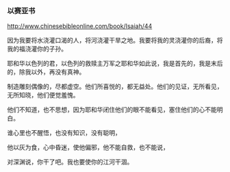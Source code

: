 ### 以赛亚书
http://www.chinesebibleonline.com/book/Isaiah/44

因为我要将水浇灌口渴的人，将河浇灌干旱之地。我要将我的灵浇灌你的后裔，将我的福浇灌你的子孙。

耶和华以色列的君，以色列的救赎主万军之耶和华如此说，我是首先的，我是末后的，除我以外，再没有真神。

制造雕刻偶像的，尽都虚空。他们所喜悦的，都无益处。他们的见证，无所看见，无所知晓，他们便觉羞愧。

他们不知道，也不思想，因为耶和华闭住他们的眼不能看见，塞住他们的心不能明白。

谁心里也不醒悟，也没有知识，没有聪明，

他以灰为食，心中昏迷，使他偏邪，他不能自救，也不能说，

对深渊说，你干了吧。我也要使你的江河干涸。
